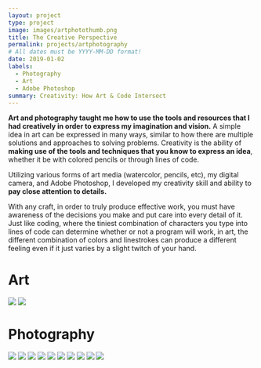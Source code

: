 ```yaml
---
layout: project
type: project
image: images/artphotothumb.png
title: The Creative Perspective
permalink: projects/artphotography
# All dates must be YYYY-MM-DD format!
date: 2019-01-02
labels:
  - Photography
  - Art
  - Adobe Photoshop
summary: Creativity: How Art & Code Intersect
---
```


**Art and photography taught me how to use the tools and resources that I had creatively in order to express my imagination and vision.**  A simple idea in art can be expressed in many ways, similar to how there are multiple solutions and approaches to solving problems.  Creativity is the ability of **making use of the tools and techniques that you know to express an idea**, whether it be with colored pencils or through lines of code.

Utilizing various forms of art media (watercolor, pencils, etc), my digital camera, and Adobe Photoshop, I developed my creativity skill and ability to **pay close attention to details.** 

With any craft, in order to truly produce effective work, you must have awareness of the decisions you make and put care into every detail of it. Just like coding, where the tiniest combination of characters you type into lines of code can determine whether or not a program will work, in art, the different combination of colors and linestrokes can produce a different feeling even if it just varies by a slight twitch of your hand.



# Art
<img class="ui centered image" src="../images/gd14.png">
<img class="ui centered image" src="../images/gd15.png">

# Photography
<img class="ui centered image" src="../images/gd25.png">
<img class="ui centered image" src="../images/gd16.png">
<img class="ui centered image" src="../images/gd17.png">
<img class="ui centered image" src="../images/gd18.png">
<img class="ui centered image" src="../images/gd19.png">
<img class="ui centered image" src="../images/gd20.png">
<img class="ui centered image" src="../images/gd21.png">
<img class="ui centered image" src="../images/gd22.png">
<img class="ui centered image" src="../images/gd23.png">
<img class="ui centered image" src="../images/gd24.png">


